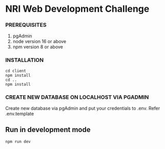 # NRI Web Development Challenge

### PREREQUISITES

1. pgAdmin
2. node version 16 or above
3. npm version 8 or above

### INSTALLATION

```
cd client
npm install
cd ..
npm install
```

### CREATE NEW DATABASE ON LOCALHOST VIA PGADMIN

Create new database via pgAdmin and put your credentials to .env.
Refer .env.template

## Run in development mode

`npm run dev`
